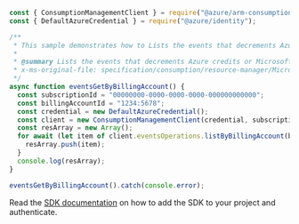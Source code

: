 ```javascript
const { ConsumptionManagementClient } = require("@azure/arm-consumption");
const { DefaultAzureCredential } = require("@azure/identity");

/**
 * This sample demonstrates how to Lists the events that decrements Azure credits or Microsoft Azure consumption commitment for a billing account or a billing profile for a given start and end date.
 *
 * @summary Lists the events that decrements Azure credits or Microsoft Azure consumption commitment for a billing account or a billing profile for a given start and end date.
 * x-ms-original-file: specification/consumption/resource-manager/Microsoft.Consumption/stable/2021-10-01/examples/EventsGetByBillingAccount.json
 */
async function eventsGetByBillingAccount() {
  const subscriptionId = "00000000-0000-0000-0000-000000000000";
  const billingAccountId = "1234:5678";
  const credential = new DefaultAzureCredential();
  const client = new ConsumptionManagementClient(credential, subscriptionId);
  const resArray = new Array();
  for await (let item of client.eventsOperations.listByBillingAccount(billingAccountId)) {
    resArray.push(item);
  }
  console.log(resArray);
}

eventsGetByBillingAccount().catch(console.error);
```

Read the [SDK documentation](https://github.com/Azure/azure-sdk-for-js/blob/%40azure%2Farm-consumption_9.0.1/sdk/consumption/arm-consumption/README.md) on how to add the SDK to your project and authenticate.
